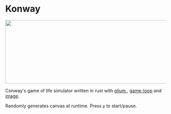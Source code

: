 # Konway
<img src="https://media.discordapp.net/attachments/852950858701209662/1209065284573335592/banner.png?ex=65e590cb&is=65d31bcb&hm=b57681d0c5e094865c040b57a92ca388a382512c1193f00aafdb55822e4c1520&=&format=webp&quality=lossless" width="640" height="200">

Conway's game of life simulator written in rust with [glium ](https://github.com/glium/glium) , [game-loop](https://github.com/tuzz/game-loop) and [image](https://github.com/image-rs/image).

Randomly generates canvas at runtime. Press `p` to start/pause. 
